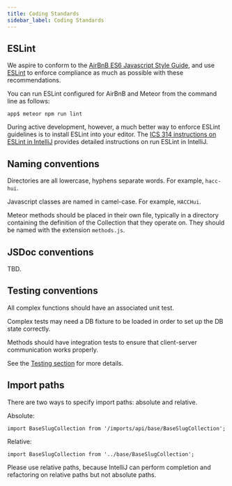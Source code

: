 ```yaml
---
title: Coding Standards
sidebar_label: Coding Standards
---
```


## ESLint

We aspire to conform to the [AirBnB ES6 Javascript Style Guide](http://airbnb.io/javascript/), and use [ESLint](http://eslint.org/) to enforce compliance as much as possible with these recommendations. 

You can run ESLint configured for AirBnB and Meteor from the command line as follows:

```
app$ meteor npm run lint
```

During active development, however, a much better way to enforce ESLint guidelines is to install ESLint into your editor. 
The [ICS 314 instructions on ESLint in IntelliJ](http://courses.ics.hawaii.edu/ics314f19/morea/coding-standards/experience-install-eslint.html) provides detailed instructions on run ESLint in IntelliJ.
 
 
## Naming conventions

Directories are all lowercase, hyphens separate words. For example, `hacc-hui`.

Javascript classes are named in camel-case. For example, `HACCHui`.

Meteor methods should be placed in their own file, typically in a directory containing the definition of the Collection that they operate on.  They should be named with the extension `methods.js`.


## JSDoc conventions

TBD.

## Testing conventions

All complex functions should have an associated unit test. 

Complex tests may need a DB fixture to be loaded in order to set up the DB state correctly.

Methods should have integration tests to ensure that client-server communication works properly. 

See the [Testing section](./developer-guide-testing) for more details.

## Import paths

There are two ways to specify import paths: absolute and relative.

Absolute:

```
import BaseSlugCollection from '/imports/api/base/BaseSlugCollection';
```

Relative:

```
import BaseSlugCollection from '../base/BaseSlugCollection';
```

Please use relative paths, because IntelliJ can perform completion and refactoring on relative paths but not absolute paths.

 

